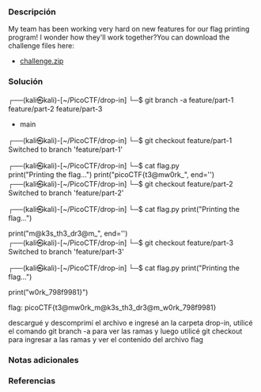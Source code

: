 ### Descripción 
My team has been working very hard on new features for our flag printing program! I wonder how they'll work together?You can download the challenge files here:

- [challenge.zip](https://artifacts.picoctf.net/c_titan/179/challenge.zip)
### Solución 
┌──(kali㉿kali)-[~/PicoCTF/drop-in]
└─$ git branch -a
  feature/part-1
  feature/part-2
  feature/part-3
* main

┌──(kali㉿kali)-[~/PicoCTF/drop-in]
└─$ git checkout feature/part-1
Switched to branch 'feature/part-1'

┌──(kali㉿kali)-[~/PicoCTF/drop-in]
└─$ cat flag.py             
print("Printing the flag...")
print("picoCTF{t3@mw0rk_", end='')                                                                                                                                                    
┌──(kali㉿kali)-[~/PicoCTF/drop-in]
└─$ git checkout feature/part-2
Switched to branch 'feature/part-2'
                                    
┌──(kali㉿kali)-[~/PicoCTF/drop-in]
└─$ cat flag.py
print("Printing the flag...")

print("m@k3s_th3_dr3@m_", end='')                                                                                                                                                    
┌──(kali㉿kali)-[~/PicoCTF/drop-in]
└─$ git checkout feature/part-3
Switched to branch 'feature/part-3'

┌──(kali㉿kali)-[~/PicoCTF/drop-in]
└─$ cat flag.py
print("Printing the flag...")

print("w0rk_798f9981}")

flag: picoCTF{t3@mw0rk_m@k3s_th3_dr3@m_w0rk_798f9981}

descargué y descomprimí el archivo e ingresé an la carpeta drop-in, utilicé el comando git branch -a para ver las ramas y luego utilicé git checkout para ingresar a las ramas y ver el contenido del archivo flag

### Notas adicionales
### Referencias